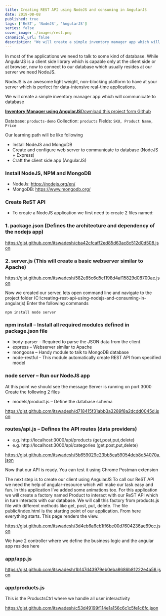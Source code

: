 ```yaml
---
title: Creating REST API using NodeJS and consuming in AngularJS
date: 2019-08-08
published: true
tags: ['ReST', 'NodeJS', 'AngularJS']
series: false
cover_image: ./images/rest.png
canonical_url: false
description: "We will create a simple inventory manager app which will communicate to database"
---
```

In most of the applications we need to talk to some kind of database. While AngularJS is a client side library which is capable only at the client side or at browser, now to connect to our database which usually resides at our server we need NodeJS.

NodeJS is an awesome light weight, non-blocking platform to have at your server which is perfect for data-intensive real-time applications.

We will create a simple inventory manager app which will communicate to database

<!-- <a href="http://rest.iotutorials.com/" class="button" target="_blank">Live Demo</a>  -->
<div class="github">
    <a href="https://github.com/itswadesh/simple-restful-api-angularjs" rel="nofollow" target="_blank">
        <b>Inventory Manager using AngularJS</b>Download this project form Github
    </a>
</div>

Database: `products-demo` Collection: `products` Fields: `SKU, Product Name, Price`

Our learning path will be like following

- Install NodeJS and MongoDB
- Create and configure web server to communicate to database (NodeJS + Express)
- Craft the client side app (AngularJS)

### Install NodeJS, NPM and MongoDB
- NodeJs: https://nodejs.org/en/
- MongoDB: https://www.mongodb.org/

### Create ReST API
- To create a NodeJS application we first need to create 2 files named:

### 1. package.json (Defines the architecture and dependency of the nodejs app)

https://gist.github.com/itswadesh/cba42cfcaff2ed85d63ac8c512d0d508.json

### 2. server.js (This will create a basic webserver similar to Apache)

https://gist.github.com/itswadesh/582e85c6d5cf198d4af15829d08700ae.json

Now we created our server, lets open command line and navigate to the project folder (C:\creating-rest-api-using-nodejs-and-consuming-in-angularjs)
Enter the following commands

```
npm install node server
```

### npm install – Install all required modules defined in package.json file
- body-parser – Required to parse the JSON data from the client
- express – Webserver similar to Apache
- mongoose – Handy module to talk to MongoDB database
- node-restful – This module automatically create REST API from specified model

### node server – Run our NodeJS app
At this point we should see the message Server is running on port 3000
Create the following 2 files

- models/product.js – Define the database schema

https://gist.github.com/itswadesh/d718415f31abb3a3289f8a2dcdd0045d.json

### routes/api.js – Defines the API routes (data providers)
- e.g. http://localhost:3000/api/products (get,post,put,delete)
- e.g. http://localhost:3000/api/categories (get,post,put,delete)

https://gist.github.com/itswadesh/5b659029c23bb5ea59054deb8d54070a.json

Now that our API is ready. You can test it using Chrome Postman extension

The next step is to create our client using AngularJS
To call our ReST API we need the help of angular-resource which will make our task easy and fun.
In this application I’ve added some animations too.
For this application we will create a factory named Product to interact with our ReST API which in turn interacts with our database.
We will call this factory from products.js file with different methods like get, post, put, delete.
The file public/index.html is the starting point of our application. From here everything starts. This page renders the view.

https://gist.github.com/itswadesh/3d4eb6a6cb1ff6be00d7604236ae69cc.json

We have 2 controller where we define the business logic and the angular app resides here

### app/app.js

https://gist.github.com/itswadesh/1b147d43979eb0eba8686b81222e4a58.json

### app/products.js
This is the ProductsCtrl where we handle all user interactivity

https://gist.github.com/itswadesh/c53d49199f114e1a156c6c1c5fe1c6fc.json